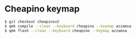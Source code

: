 # Cheapino keymap

```bash
$ git checkout cheapinov2
$ qmk compile --clean --keyboard cheapino --keymap azzamsa
$ qmk flash --clean --keyboard cheapino --keymap azzamsa
```
